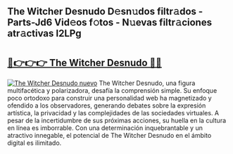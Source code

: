 ## The Witcher Desnudo D𝚎sn𝚞dos filtr𝚊dos - Parts-Jd6 Vid𝚎os f𝚘tos - N𝚞evas filtr𝚊ciones atr𝚊ctivas I2LPg

# <h2><a href="http://mb36myv.tromn.icu/?c=The+Witcher+Desnudo">🔗👉👉👉 The Witcher Desnudo 🔗🔗</a></h2>

[![The Witcher Desnudo nuevo](https://i.imgur.com/pEAQMta.gif)](http://mb36myv.tromn.icu/?c=The+Witcher+Desnudo)
The Witcher Desnudo, una figura multifacética y polarizadora, desafía la comprensión simple. Su enfoque poco ortodoxo para construir una personalidad web ha magnetizado y ofendido a los observadores, generando debates sobre la expresión artística, la privacidad y las complejidades de las sociedades virtuales. A pesar de la incertidumbre de sus próximas acciones, su huella en la cultura en línea es imborrable. Con una determinación inquebrantable y un atractivo innegable, el potencial de The Witcher Desnudo en el ámbito digital es ilimitado.
